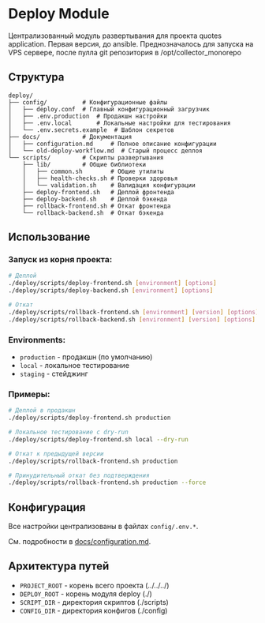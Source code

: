 # Deploy Module

Централизованный модуль развертывания для проекта quotes application. Первая версия, до ansible. Преднозначалось для запуска на VPS сервере, после пулла git репозитория в /opt/collector_monorepo

## Структура

```
deploy/
├── config/          # Конфигурационные файлы
│   ├── deploy.conf  # Главный конфигурационный загрузчик
│   ├── .env.production  # Продакшн настройки
│   ├── .env.local       # Локальные настройки для тестирования
│   └── .env.secrets.example  # Шаблон секретов
├── docs/            # Документация
│   ├── configuration.md     # Полное описание конфигурации
│   └── old-deploy-workflow.md  # Старый процесс деплоя
└── scripts/         # Скрипты развертывания
    ├── lib/         # Общие библиотеки
    │   ├── common.sh        # Общие утилиты
    │   ├── health-checks.sh # Проверки здоровья
    │   └── validation.sh    # Валидация конфигурации
    ├── deploy-frontend.sh   # Деплой фронтенда
    ├── deploy-backend.sh    # Деплой бэкенда
    ├── rollback-frontend.sh # Откат фронтенда
    └── rollback-backend.sh  # Откат бэкенда
```

## Использование

### Запуск из корня проекта:

```bash
# Деплой
./deploy/scripts/deploy-frontend.sh [environment] [options]
./deploy/scripts/deploy-backend.sh [environment] [options]

# Откат
./deploy/scripts/rollback-frontend.sh [environment] [version] [options]
./deploy/scripts/rollback-backend.sh [environment] [version] [options]
```

### Environments:

- `production` - продакшн (по умолчанию)
- `local` - локальное тестирование
- `staging` - стейджинг

### Примеры:

```bash
# Деплой в продакшн
./deploy/scripts/deploy-frontend.sh production

# Локальное тестирование с dry-run
./deploy/scripts/deploy-frontend.sh local --dry-run

# Откат к предыдущей версии
./deploy/scripts/rollback-frontend.sh production

# Принудительный откат без подтверждения
./deploy/scripts/rollback-frontend.sh production --force
```

## Конфигурация

Все настройки централизованы в файлах `config/.env.*`.

См. подробности в [docs/configuration.md](docs/configuration.md).

## Архитектура путей

- `PROJECT_ROOT` - корень всего проекта (../../../)
- `DEPLOY_ROOT` - корень модуля deploy (./)
- `SCRIPT_DIR` - директория скриптов (./scripts)
- `CONFIG_DIR` - директория конфигов (./config)
